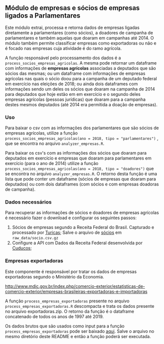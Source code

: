 ## Módulo de empresas e sócios de empresas ligados a Parlamentares

Este módulo extrai, processa e retorna dados de empresas ligadas diretamente a parlamentares (como sócios), a doadores de campanha de parlamentares e também aquelas que doaram em campanhas até 2014. O módulo também permite classificar empresas como exportadoras ou não e é focado nas empresas cuja atividade é do ramo agrícola.

A função responsável pelo processamento dos dados é a `process_socios_empresas_agricolas`. A mesma pode retornar um dataframe com informações de **empresas agrícolas** associadas a deputados que são sócios das mesmas; ou um dataframe com informações de empresas agrícolas nas quais o sócio doou para a campanha de um deputado federal em exercício nas eleições de 2018; ou ainda dois dataframes com informações sendo um deles os sócios que doaram na campanha de 2014 para deputados que hoje estão em em exercício e o segundo deles empresas agrícolas (pessoas jurídicas) que doaram para a campanha destes mesmos deputados (até 2014 era permitida a doação de empresas).

### Uso 
Para baixar o csv com as informações dos parlamentares que são sócios de empresas agrícolas, utilize a função `process_socios_empresas_agricolas(ano = 2018, tipo = "parlamentares")` , que se encontra no arquivo `analyzer_empresas.R`.

Para baixar os csv's com as informações dos sócios que doaram para deputados em exercício e empresas que doaram para parlamentares em exercício (para o ano de 2014) utilize a função `process_socios_empresas_agricolas(ano = 2018, tipo = "doadores")` que se encontra no arquivo `analyzer_empresas.R`. O retorno desta função é uma lista que pode conter um dataframe (sócios de empresas que doaram para deputados) ou com dois dataframes (com sócios e com empresas doadoras de campanha).

### Dados necessários

Para recuperar as informações de sócios e doadores de empresas agrícolas é necessário fazer o download e configurar os seguintes passos:

1. Sócios de empresas segundo a Receita Federal do Brasil. Capturado e processado por [Turicas](https://github.com/turicas/socios-brasil); Salve o arquivo de [sócios](https://drive.google.com/open?id=1BYKgmFxSaJgT8JprVAI1AAsH6ZJTOBFo) em `raw_data/socio.csv.gz`
2. Configure a API com Dados da Receita Federal desenvolvida por [Cuducos](https://github.com/cuducos/minha-receita); 

### Empresas exportadoras

Este componente é responsável por tratar os dados de empresas exportadoras segundo o Ministério da Economia.

http://www.mdic.gov.br/index.php/comercio-exterior/estatisticas-de-comercio-exterior/empresas-brasileiras-exportadoras-e-importadoras

A função `process_empresas_exportadoras` presente no arquivo `process_empresas_exportadoras.R` descompacta e trata os dados presente no arquivo exportadoras.zip. O retorno da função é o dataframe concatenado de todos os anos de 1997 até 2019.

Os dados brutos que são usados como input para a função `process_empresas_exportadoras` pode ser baixado [aqui](https://drive.google.com/file/d/1m47jEmClrxSyCQLh1jMqmkAEjfuLyJ9Y/view?usp=sharing). Salve o arquivo no mesmo diretório deste README e então a função poderá ser executada.